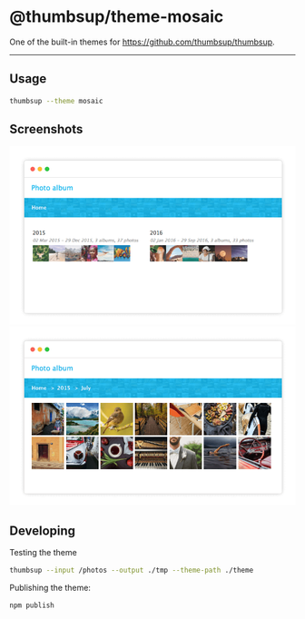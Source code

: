 # @thumbsup/theme-mosaic

One of the built-in themes for https://github.com/thumbsup/thumbsup.

---

## Usage

```bash
thumbsup --theme mosaic
```

## Screenshots

![albums](docs/albums.png)
![media](docs/media.png)

## Developing

Testing the theme

```bash
thumbsup --input /photos --output ./tmp --theme-path ./theme
```

Publishing the theme:

```bash
npm publish
```
